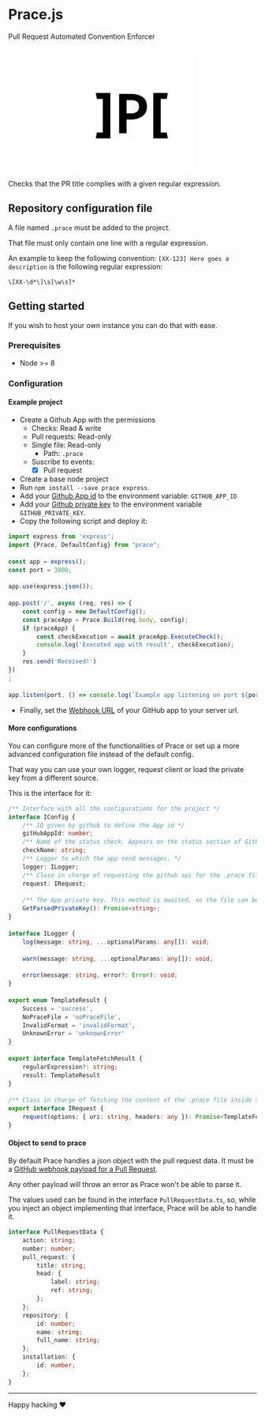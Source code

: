 # Prace.js

Pull Request Automated Convention Enforcer

<p align="center"> 
<img src="media/prace-logo.png" width="250"  height="250">
<!--img src="https://raw.githubusercontent.com/Bullrich/Prace.js/develop/media/prace-logo.png" width="250"  height="250"-->
</p>

Checks that the PR title complies with a given regular expression.

## Repository configuration file

A file named `.prace` must be added to the project.

That file must only contain one line with a regular expression.

An example to keep the following convention: `[XX-123] Here goes a description` is the following regular expression:
```regexp
\[XX-\d*\]\s[\w\s]*
```

## Getting started

If you wish to host your own instance you can do that with ease.

### Prerequisites
- Node >= 8

### Configuration

#### Example project
 - Create a Github App with the permissions
   - Checks: Read & write
   - Pull requests: Read-only
   - Single file: Read-only
     - Path: `.prace`
   - Suscribe to events: 
     - [x] Pull request
 - Create a base node project
 - Run `npm install --save prace express`.
 - Add your [Github App id](https://developer.github.com/v3/apps/) to the environment variable: `GITHUB_APP_ID`
 - Add your [Github private key](https://developer.github.com/apps/building-github-apps/authenticating-with-github-apps/#generating-a-private-key) to the environment variable `GITHUB_PRIVATE_KEY`.
 - Copy the following script and deploy it:

```typescript
import express from 'express';
import {Prace, DefaultConfig} from "prace";

const app = express();
const port = 3000;

app.use(express.json());

app.post('/', async (req, res) => {
    const config = new DefaultConfig();
    const praceApp = Prace.Build(req.body, config);
    if (praceApp) {
        const checkExecution = await praceApp.ExecuteCheck();
        console.log('Executed app with result', checkExecution);
    }
    res.send('Received!')
})
;

app.listen(port, () => console.log(`Example app listening on port ${port}!`));
```

 - Finally, set the [Webhook URL](https://developer.github.com/webhooks/) of your GitHub app to your server url.

#### More configurations

You can configure more of the functionalities of Prace or set up a more advanced configuration file instead of the default config.

That way you can use your own logger, request client or load the private key from a different source.

This is the interface for it:
```typescript
/** Interface with all the configurations for the project */
interface IConfig {
    /** ID given by github to define the App id */
    gitHubAppId: number;
    /** Name of the status check. Appears on the status section of Github's Pull request */
    checkName: string;
    /** Logger to which the app send messages. */
    logger: ILogger;
    /** Class in charge of requesting the github api for the .prace file through a https call */
    request: IRequest;

    /** The App private key. This method is awaited, so the file can be loaded from an external source */
    GetParsedPrivateKey(): Promise<string>;
}

interface ILogger {
    log(message: string, ...optionalParams: any[]): void;

    warn(message: string, ...optionalParams: any[]): void;

    error(message: string, error?: Error): void;
}

export enum TemplateResult {
    Success = 'success',
    NoPraceFile = 'noPraceFile',
    InvalidFormat = 'invalidFormat',
    UnknownError = 'unknownError'
}

export interface TemplateFetchResult {
    regularExpression?: string;
    result: TemplateResult
}

/** Class in charge of fetching the content of the .prace file inside the repo. */
export interface IRequest {
    request(options: { uri: string, headers: any }): Promise<TemplateFetchResult>;
}
```

#### Object to send to prace

By default Prace handles a json object with the pull request data. 
It must be a [GitHub webhook payload for a Pull Request](https://developer.github.com/v3/activity/events/types/#pullrequestevent). 

Any other payload will throw an error as Prace won't be able to parse it.

The values used can be found in the interface `PullRequestData.ts`, so, 
while you inject an object implementing that interface, Prace will be able to handle it.

```typescript
interface PullRequestData {
    action: string;
    number: number;
    pull_request: {
        title: string;
        head: {
            label: string;
            ref: string;
        };
    };
    repository: {
        id: number;
        name: string;
        full_name: string;
    };
    installation: {
        id: number;
    };
}
```

---
Happy hacking ❤
